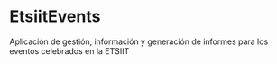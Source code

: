 # EtsiitEvents
Aplicación de gestión, información y generación de informes para los eventos celebrados en la ETSIIT
